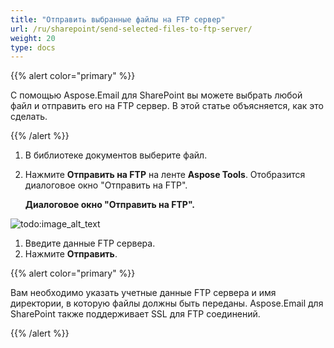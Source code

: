 ```yaml
---
title: "Отправить выбранные файлы на FTP сервер"
url: /ru/sharepoint/send-selected-files-to-ftp-server/
weight: 20
type: docs
---
```


{{% alert color="primary" %}} 

С помощью Aspose.Email для SharePoint вы можете выбрать любой файл и отправить его на FTP сервер. В этой статье объясняется, как это сделать.

{{% /alert %}} 

1. В библиотеке документов выберите файл.
1. Нажмите **Отправить на FTP** на ленте **Aspose Tools**. Отобразится диалоговое окно "Отправить на FTP". 

   **Диалоговое окно "Отправить на FTP".** 

![todo:image_alt_text](send-selected-files-to-ftp-server_1.png)



1. Введите данные FTP сервера.
1. Нажмите **Отправить**.

{{% alert color="primary" %}} 

Вам необходимо указать учетные данные FTP сервера и имя директории, в которую файлы должны быть переданы. Aspose.Email для SharePoint также поддерживает SSL для FTP соединений.

{{% /alert %}}